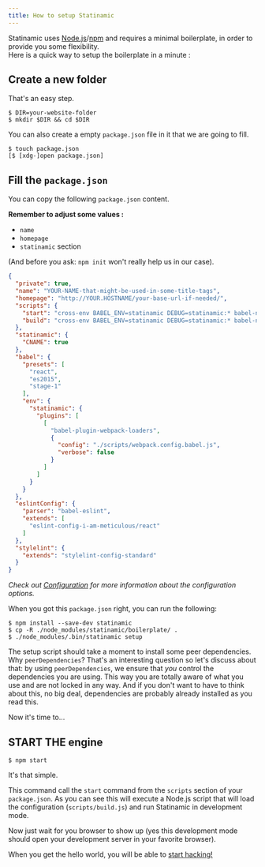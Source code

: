 ```yaml
---
title: How to setup Statinamic
---
```


Statinamic uses
[Node.js](http://nodejs.org/)/[npm](http://npmjs.com/)
and requires a minimal boilerplate, in order to provide you some
flexibility.  
Here is a quick way to setup the boilerplate in a minute :

## Create a new folder

That's an easy step.

```console
$ DIR=your-website-folder
$ mkdir $DIR && cd $DIR
```

You can also create a empty `package.json` file in it that we are going to fill.

```console
$ touch package.json
[$ [xdg-]open package.json]
```

## Fill the `package.json`

You can copy the following `package.json` content.

**Remember to adjust some values :**
- `name`
- `homepage`
- `statinamic` section

(And before you ask: `npm init` won't really help us in our case).

```json
{
  "private": true,
  "name": "YOUR-NAME-that-might-be-used-in-some-title-tags",
  "homepage": "http://YOUR.HOSTNAME/your-base-url-if-needed/",
  "scripts": {
    "start": "cross-env BABEL_ENV=statinamic DEBUG=statinamic:* babel-node scripts/build --server --open --dev",
    "build": "cross-env BABEL_ENV=statinamic DEBUG=statinamic:* babel-node scripts/build --static --production"
  },
  "statinamic": {
    "CNAME": true
  },
  "babel": {
    "presets": [
      "react",
      "es2015",
      "stage-1"
    ],
    "env": {
      "statinamic": {
        "plugins": [
          [
            "babel-plugin-webpack-loaders",
            {
              "config": "./scripts/webpack.config.babel.js",
              "verbose": false
            }
          ]
        ]
      }
    }
  },
  "eslintConfig": {
    "parser": "babel-eslint",
    "extends": [
      "eslint-config-i-am-meticulous/react"
    ]
  },
  "stylelint": {
    "extends": "stylelint-config-standard"
  }
}
```

_Check out [Configuration](../usage/configuration/) for more information about
the configuration options._

When you got this `package.json` right, you can run the following:

```console
$ npm install --save-dev statinamic
$ cp -R ./node_modules/statinamic/boilerplate/ .
$ ./node_modules/.bin/statinamic setup
```

The setup script should take a moment to install some peer dependencies.
Why `peerDependencies`? That's an interesting question so let's discuss about
that: by using `peerDependencies`, we ensure that _you_ control the dependencies
you are using. This way you are totally aware of what you use and are not locked
in any way.
And if you don't want to have to think about this, no big deal, dependencies are
probably already installed as you read this.

Now it's time to...

## START THE engine

```console
$ npm start
```

It's that simple.

This command call the `start` command from the `scripts` section of your
`package.json`.
As you can see this will execute a Node.js script that will load the
configuration (`scripts/build.js`) and run Statinamic in development mode.

Now just wait for you browser to show up (yes this development mode should open
your development server in your favorite browser).

When you get the hello world, you will be able to [start hacking!](../usage/)
